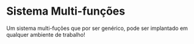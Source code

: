 # Sistema Multi-funções
  Um sistema multi-fuções que por ser genérico, pode ser implantado em qualquer ambiente de trabalho!

